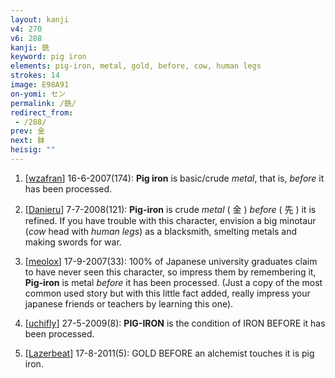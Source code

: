 ```yaml
---
layout: kanji
v4: 270
v6: 288
kanji: 銑
keyword: pig iron
elements: pig-iron, metal, gold, before, cow, human legs
strokes: 14
image: E98A91
on-yomi: セン
permalink: /銑/
redirect_from:
 - /288/
prev: 金
next: 鉢
heisig: ""
---
```


1) [<a href="http://kanji.koohii.com/profile/wzafran">wzafran</a>] 16-6-2007(174): <strong>Pig iron</strong> is basic/crude <em>metal</em>, that is, <em>before</em> it has been processed.

2) [<a href="http://kanji.koohii.com/profile/Danieru">Danieru</a>] 7-7-2008(121): <strong>Pig-iron</strong> is crude <em>metal</em> ( 金 ) <em>before</em> ( 先 ) it is refined. If you have trouble with this character, envision a big minotaur (<em>cow</em> head with <em>human legs</em>) as a blacksmith, smelting metals and making swords for war.

3) [<a href="http://kanji.koohii.com/profile/meolox">meolox</a>] 17-9-2007(33): 100% of Japanese university graduates claim to have never seen this character, so impress them by remembering it,<strong> Pig-iron</strong> is metal <em>before</em> it has been processed. (Just a copy of the most common used story but with this little fact added, really impress your japanese friends or teachers by learning this one).

4) [<a href="http://kanji.koohii.com/profile/uchifly">uchifly</a>] 27-5-2009(8): <strong>PIG-IRON</strong> is the condition of IRON BEFORE it has been processed.

5) [<a href="http://kanji.koohii.com/profile/Lazerbeat">Lazerbeat</a>] 17-8-2011(5): GOLD BEFORE an alchemist touches it is pig iron.

